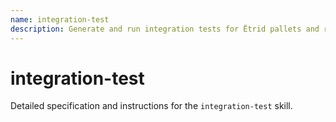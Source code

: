 ```yaml
---
name: integration-test
description: Generate and run integration tests for Ëtrid pallets and runtime components.
---
```


# integration-test

Detailed specification and instructions for the `integration-test` skill.
